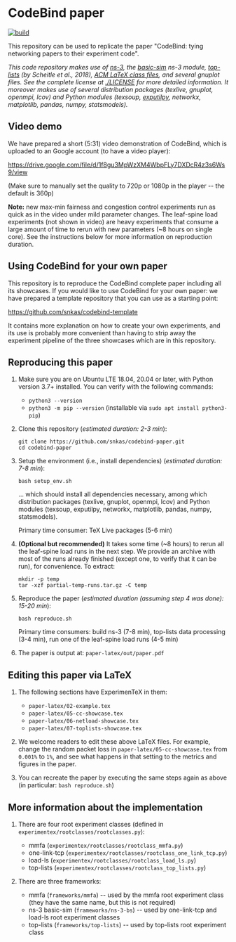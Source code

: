 # CodeBind paper

[![build](https://github.com/snkas/codebind-paper/workflows/build/badge.svg)](https://github.com/snkas/codebind-paper/actions?query=workflow%3Abuild+branch%3Amaster)

This repository can be used to replicate the paper "CodeBind: tying networking papers to their experiment code".

_This code repository makes use of [ns-3](https://www.nsnam.org/), the [basic-sim](https://github.com/snkas/basic-sim) ns-3 module, [top-lists](https://doi.org/10.1145/3278532.3278574) (by Scheitle et al., 2018), [ACM LaTeX class files](https://www.acm.org/publications/proceedings-template), and several gnuplot files. See the complete license at [./LICENSE](./LICENSE) for more detailed information. It moreover makes use of several distribution packages (texlive, gnuplot, openmpi, lcov) and Python modules (texsoup, [exputilpy](https://github.com/snkas/exputilpy), networkx, matplotlib, pandas, numpy, statsmodels)._


## Video demo

We have prepared a short (5:31) video demonstration of CodeBind, which is uploaded to an Google account (to have a video player):

https://drive.google.com/file/d/1f8gu3MpWzXM4WbpFLy7DXDcR4z3s6Ws9/view

(Make sure to manually set the quality to 720p or 1080p in the player -- the default is 360p)

**Note:** new max-min fairness and congestion control experiments run as quick as in the video under mild parameter changes. The leaf-spine load experiments (not shown in video) are heavy experiments that consume a large amount of time to rerun with new parameters (~8 hours on single core). See the instructions below for more information on reproduction duration.


## Using CodeBind for your own paper

This repository is to reproduce the CodeBind complete paper including all its showcases. If you would like to use CodeBind for your own paper: we have prepared a template repository that you can use as a starting point:

https://github.com/snkas/codebind-template

It contains more explanation on how to create your own experiments, and its use is probably more convenient than having to strip away the experiment pipeline of the three showcases which are in this repository.


## Reproducing this paper

1. Make sure you are on Ubuntu LTE 18.04, 20.04 or later, with Python version 3.7+ installed.
   You can verify with the following commands:
   * `python3 --version`
   * `python3 -m pip --version` (installable via `sudo apt install python3-pip`)
   
2. Clone this repository (*estimated duration: 2-3 min*):
   ```
   git clone https://github.com/snkas/codebind-paper.git
   cd codebind-paper
   ```

3. Setup the environment (i.e., install dependencies) (*estimated duration: 7-8 min*):
   ```
   bash setup_env.sh
   ```
   
   ... which should install all dependencies necessary, among which 
   distribution packages (texlive, gnuplot, openmpi, lcov) and
   Python modules (texsoup, exputilpy, networkx, matplotlib, pandas, numpy, statsmodels).
   
   Primary time consumer: TeX Live packages (5-6 min)

4. **(Optional but recommended)** It takes some time (~8 hours) to rerun all the leaf-spine load runs in the next step.
   We provide an archive with most of the runs already finished (except one, to verify that it can be run), for convenience.
   To extract:
   ```
   mkdir -p temp
   tar -xzf partial-temp-runs.tar.gz -C temp
   ```

5. Reproduce the paper (*estimated duration (assuming step 4 was done): 15-20 min*): 
   ```
   bash reproduce.sh
   ```
   Primary time consumers: build ns-3 (7-8 min), top-lists data processing (3-4 min), run one of the leaf-spine load runs (4-5 min)
   
6. The paper is output at: `paper-latex/out/paper.pdf`


## Editing this paper via LaTeX

1. The following sections have ExperimenTeX in them:
   * `paper-latex/02-example.tex`
   * `paper-latex/05-cc-showcase.tex`
   * `paper-latex/06-netload-showcase.tex`
   * `paper-latex/07-toplists-showcase.tex`
   
2. We welcome readers to edit these above LaTeX files. For example, change the random packet loss in `paper-latex/05-cc-showcase.tex` from `0.001%` to `1%`, and see what happens in that setting to the metrics and figures in the paper.

3. You can recreate the paper by executing the same steps again as above (in particular: `bash reproduce.sh`)


## More information about the implementation

1. There are four root experiment classes (defined in `experimentex/rootclasses/rootclasses.py`):
   * mmfa (`experimentex/rootclasses/rootclass_mmfa.py`)
   * one-link-tcp (`experimentex/rootclasses/rootclass_one_link_tcp.py`)
   * load-ls (`experimentex/rootclasses/rootclass_load_ls.py`)
   * top-lists (`experimentex/rootclasses/rootclass_top_lists.py`)

2. There are three frameworks:
   * mmfa (`frameworks/mmfa`) -- used by the mmfa root experiment class (they have the same name, but this is not required)
   * ns-3 basic-sim (`frameworks/ns-3-bs`) -- used by one-link-tcp and load-ls root experiment classes
   * top-lists (`frameworks/top-lists`) -- used by top-lists root experiment class 
